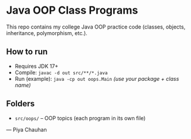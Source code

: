 # Java OOP Class Programs

This repo contains my college Java OOP practice code (classes, objects, inheritance, polymorphism, etc.).

## How to run
- Requires JDK 17+  
- Compile: `javac -d out src/**/*.java`  
- Run (example): `java -cp out oops.Main`  *(use your package + class name)*

## Folders
- `src/oops/` – OOP topics (each program in its own file)

— Piya Chauhan

